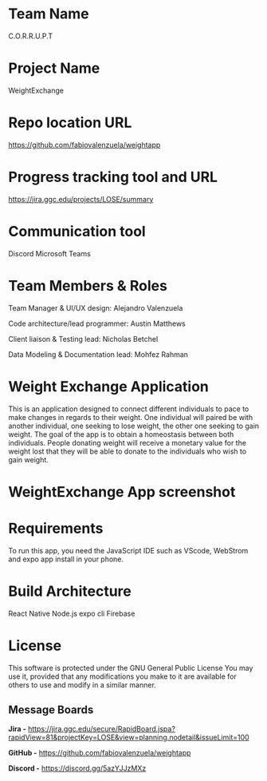 # Team Name

C.O.R.R.U.P.T

# Project Name

WeightExchange

# Repo location URL

https://github.com/fabiovalenzuela/weightapp

# Progress tracking tool and URL

https://jira.ggc.edu/projects/LOSE/summary


# Communication tool

Discord
Microsoft Teams


# Team Members & Roles

Team Manager & UI/UX design: 
Alejandro Valenzuela

Code architecture/lead programmer:
Austin Matthews

Client liaison & Testing lead: 
Nicholas Betchel

Data Modeling & Documentation lead:
Mohfez Rahman


# Weight Exchange Application

This is an application designed to connect different individuals to pace to make changes in regards to their weight. One individual will paired be with another individual, one seeking to lose weight, the other one seeking to gain weight. The goal of the app is to obtain a homeostasis between both individuals. People donating weight will receive a monetary value for the weight lost that they will be able to donate to the individuals who wish to gain weight. 

# WeightExchange App screenshot


# Requirements

To run this app, you need the JavaScript IDE such as VScode, WebStrom and expo app install in your phone.

# Build Architecture

React Native 
Node.js
expo cli
Firebase

# License

This software is protected under the GNU General Public License You may use it, provided that any modifications you make to it are available for others to use and modify in a similar manner.

## Message Boards

**Jira -** https://jira.ggc.edu/secure/RapidBoard.jspa?rapidView=81&projectKey=LOSE&view=planning.nodetail&issueLimit=100

**GitHub -**  https://github.com/fabiovalenzuela/weightapp

**Discord -** https://discord.gg/5azYJJzMXz
